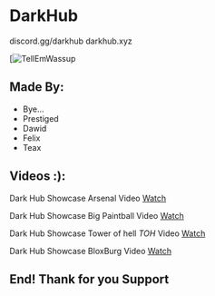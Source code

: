 # DarkHub
discord.gg/darkhub
darkhub.xyz

[![TellEmWassup](https://i.imgur.com/Vsf0Njv.png)

## Made By:
- Bye...
- Prestiged
- Dawid
- Felix
- Teax

## Videos :):
Dark Hub Showcase Arsenal Video [Watch](https://www.youtube.com/watch?v=tTVn1X28Wqw)



Dark Hub Showcase Big Paintball Video [Watch](https://www.youtube.com/watch?v=OqI2VLLOlTQ)



Dark Hub Showcase Tower of hell *TOH* Video [Watch](https://www.youtube.com/watch?v=z7Maw68K8bk)


Dark Hub Showcase BloxBurg Video [Watch](https://www.youtube.com/watch?v=6CzUSFvIuko)
## End! Thank for you Support
